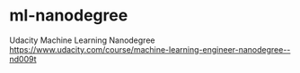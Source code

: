 # ml-nanodegree

Udacity Machine Learning Nanodegree
https://www.udacity.com/course/machine-learning-engineer-nanodegree--nd009t